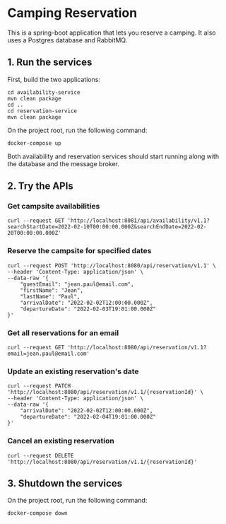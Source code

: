 # Camping Reservation
This is a spring-boot application that lets you reserve a camping. It also uses a Postgres database and RabbitMQ.

## 1. Run the services
First, build the two applications:
```
cd availability-service
mvn clean package
cd ..
cd reservation-service
mvn clean package
```
On the project root, run the following command:
```
docker-compose up
```
Both availability and reservation services should start running along with the database and the message broker.


## 2. Try the APIs

### Get campsite availabilities
```
curl --request GET 'http://localhost:8081/api/availability/v1.1?searchStartDate=2022-02-10T00:00:00.000Z&searchEndDate=2022-02-20T00:00:00.000Z'
```

### Reserve the campsite for specified dates
```
curl --request POST 'http://localhost:8080/api/reservation/v1.1' \
--header 'Content-Type: application/json' \
--data-raw '{
    "guestEmail": "jean.paul@email.com",
    "firstName": "Jean",
    "lastName": "Paul",
    "arrivalDate": "2022-02-02T12:00:00.000Z",
    "departureDate": "2022-02-03T19:01:00.000Z"
}'
```

### Get all reservations for an email
```
curl --request GET 'http://localhost:8080/api/reservation/v1.1?email=jean.paul@email.com'
```

### Update an existing reservation's date
```
curl --request PATCH 'http://localhost:8080/api/reservation/v1.1/{reservationId}' \
--header 'Content-Type: application/json' \
--data-raw '{
    "arrivalDate": "2022-02-02T12:00:00.000Z",
    "departureDate": "2022-02-04T19:01:00.000Z"
}'
```

### Cancel an existing reservation
```
curl --request DELETE 'http://localhost:8080/api/reservation/v1.1/{reservationId}'
```

## 3. Shutdown the services
On the project root, run the following command:
```
docker-compose down
```
